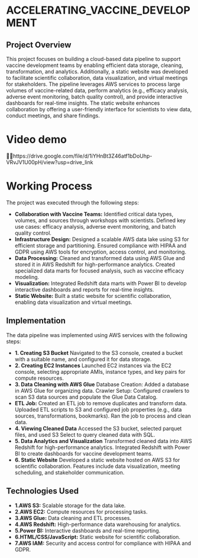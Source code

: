 # ACCELERATING_VACCINE_DEVELOPMENT
## Project Overview
This project focuses on building a cloud-based data pipeline to support vaccine development teams by enabling efficient data storage, cleaning, transformation, and analytics. Additionally, a static website was developed to facilitate scientific collaboration, data visualization, and virtual meetings for stakeholders.
The pipeline leverages AWS services to process large volumes of vaccine-related data, perform analytics (e.g., efficacy analysis, adverse event monitoring, batch quality control), and provide interactive dashboards for real-time insights. The static website enhances collaboration by offering a user-friendly interface for scientists to view data, conduct meetings, and share findings.
# Video demo 
🙎‍♀️https://drive.google.com/file/d/1iYHnBt3Z46atf1bDoUhp-VRvJV1U00pH/view?usp=drive_link
# Working Process
The project was executed through the following steps:
- **Collaboration with Vaccine Teams:**
Identified critical data types, volumes, and sources through workshops with scientists.
Defined key use cases: efficacy analysis, adverse event monitoring, and batch quality control.
- **Infrastructure Design:**
Designed a scalable AWS data lake using S3 for efficient storage and partitioning.
Ensured compliance with HIPAA and GDPR using AWS tools for encryption, access control, and monitoring.
- **Data Processing:**
Cleaned and transformed data using AWS Glue and stored it in AWS Redshift for high-performance analytics.
Created specialized data marts for focused analysis, such as vaccine efficacy modeling.
- **Visualization:**
Integrated Redshift data marts with Power BI to develop interactive dashboards and reports for real-time insights.
- **Static Website:**
Built a static website for scientific collaboration, enabling data visualization and virtual meetings.

## Implementation
The data pipeline was implemented using AWS services with the following steps:

- **1. Creating S3 Bucket**
Navigated to the S3 console, created a bucket with a suitable name, and configured it for data storage.
- **2. Creating EC2 Instances**
Launched EC2 instances via the EC2 console, selecting appropriate AMIs, instance types, and key pairs for compute resources.
- **3. Data Cleaning with AWS Glue**
Database Creation: Added a database in AWS Glue for organizing data.
Crawler Setup: Configured crawlers to scan S3 data sources and populate the Glue Data Catalog.
- **ETL Job:**
Created an ETL job to remove duplicates and transform data.
Uploaded ETL scripts to S3 and configured job properties (e.g., data sources, transformations, bookmarks).
Ran the job to process and clean data.
- **4. Viewing Cleaned Data**
Accessed the S3 bucket, selected parquet files, and used S3 Select to query cleaned data with SQL.
- **5. Data Analytics and Visualization**
Transformed cleaned data into AWS Redshift for high-performance analytics.
Integrated Redshift with Power BI to create dashboards for vaccine development teams.
- **6. Static Website**
Developed a static website hosted on AWS S3 for scientific collaboration.
Features include data visualization, meeting scheduling, and stakeholder communication.
## Technologies Used
- **1.AWS S3:** Scalable storage for the data lake.
- **2.AWS EC2:** Compute resources for processing tasks.
- **3.AWS Glue:** Data cleaning and ETL processes.
- **4.AWS Redshift:** High-performance data warehousing for analytics.
- **5.Power BI:** Interactive dashboards and real-time reporting.
- **6.HTML/CSS/JavaScript:** Static website for scientific collaboration.
- **7.AWS IAM:** Security and access control for compliance with HIPAA and GDPR.

